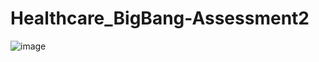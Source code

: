 # Healthcare_BigBang-Assessment2

![image](https://github.com/Bhuvaneshkanini/Healthcare_BigBang-Assessment2/assets/125209030/1f1d9da9-51a7-4294-b33d-cd1bfda1d00b)


